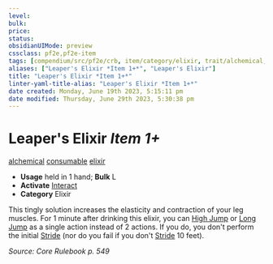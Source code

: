 ```yaml
---
level:
bulk:
price:
status:
obsidianUIMode: preview
cssclass: pf2e,pf2e-item
tags: [compendium/src/pf2e/crb, item/category/elixir, trait/alchemical, trait/consumable, trait/elixir]
aliases: ["Leaper's Elixir *Item 1+*", "Leaper's Elixir"]
title: "Leaper's Elixir *Item 1+*"
linter-yaml-title-alias: "Leaper's Elixir *Item 1+*"
date created: Monday, June 19th 2023, 5:15:11 pm
date modified: Thursday, June 29th 2023, 5:30:38 pm
---
```


# Leaper's Elixir *Item 1+*

[alchemical](rules/traits/alchemical.md) [consumable](rules/traits/consumable.md) [elixir](rules/traits/elixir.md)  

- **Usage** held in 1 hand; **Bulk** L
- **Activate** [Interact](rules/actions/interact.md)
- **Category** Elixir

This tingly solution increases the elasticity and contraction of your leg muscles. For 1 minute after drinking this elixir, you can [High Jump](rules/actions/high-jump.md) or [Long Jump](rules/actions/long-jump.md) as a single action instead of 2 actions. If you do, you don't perform the initial [Stride](rules/actions/stride.md) (nor do you fail if you don't [Stride](rules/actions/stride.md) 10 feet).

*Source: Core Rulebook p. 549*
